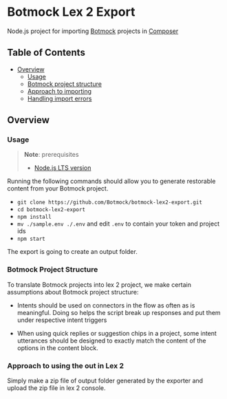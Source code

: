 # Botmock Lex 2 Export

Node.js project for importing [Botmock](https://botmock.com) projects in [Composer](https://docs.aws.amazon.com/lexv2/latest/dg/what-is.html)

## Table of Contents

* [Overview](#overview)
  * [Usage](#usage)
  * [Botmock project structure](#botmock-project-structure)
  * [Approach to importing](#approach-to-importing)
  * [Handling import errors](#handling-import-errors)

## Overview

### Usage

> **Note**: prerequisites
> - [Node.js LTS version](https://nodejs.org/en/)

Running the following commands should allow you to generate restorable content from your Botmock project.

- `git clone https://github.com/Botmock/botmock-lex2-export.git`
- `cd botmock-lex2-export`
- `npm install`
- `mv ./sample.env ./.env` and edit `.env` to contain your token and project ids
- `npm start`

The export is going to create an output folder.


### Botmock Project Structure

To translate Botmock projects into lex 2 project, we make certain assumptions about Botmock project structure:

- Intents should be used on connectors in the flow as often as is meaningful. Doing so helps the script break
  up responses and put them under respective intent triggers

- When using quick replies or suggestion chips in a project, some intent utterances should be designed to exactly match the content of the options in the content block.

### Approach to using the out in Lex 2

Simply make a zip file of output folder generated by the exporter and upload the zip file in lex 2 console.
